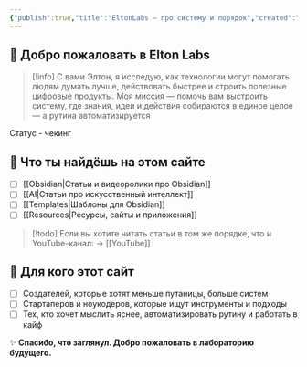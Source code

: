 ```yaml
---
{"publish":true,"title":"EltonLabs — про систему и порядок","created":"2025-08-02T13:56:00.420+03:00","modified":"2025-08-02T13:56:00.430+03:00","cssclasses":""}
---
```



## 👋 Добро пожаловать в **Elton Labs**

>[!info] C вами Элтон, я исследую, как технологии могут помогать людям думать лучше, действовать быстрее и строить полезные цифровые продукты.
>Моя миссия — помочь вам выстроить систему, где знания, идеи и действия собираются в единое целое — а рутина автоматизируется

Статус - чекинг
## 📌 Что ты найдёшь на этом сайте

- [ ] [[Obsidian\|Статьи и видеоролики про Obsidian]]
- [ ] [[AI\|Статьи про искусственный интеллект]]
- [ ] [[Templates\|Шаблоны для Obsidian]]
- [ ] [[Resources\|Ресурсы, сайты и приложения]]

>[!todo] Если вы хотите читать статьи в том же порядке, что и YouTube-канал:
>-> [[YouTube]]

## 🧰 Для кого этот сайт

- [ ] Создателей, которые хотят меньше путаницы, больше систем
- [ ] Стартаперов и ноукодеров, которые ищут инструменты и подходы
- [ ] Тех, кто хочет мыслить яснее, автоматизировать рутину и работать в кайф

✨ **Спасибо, что заглянул. Добро пожаловать в лабораторию будущего.**

